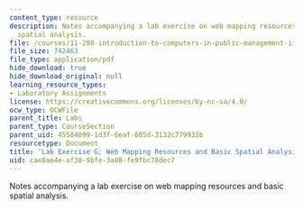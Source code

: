```yaml
---
content_type: resource
description: Notes accompanying a lab exercise on web mapping resources and basic
  spatial analysis.
file: /courses/11-208-introduction-to-computers-in-public-management-ii-january-iap-2002/cae8ae4eaf389bfe3a88fe9fbc70dec7_notes07.pdf
file_size: 742463
file_type: application/pdf
hide_download: true
hide_download_original: null
learning_resource_types:
- Laboratory Assignments
license: https://creativecommons.org/licenses/by-nc-sa/4.0/
ocw_type: OCWFile
parent_title: Labs
parent_type: CourseSection
parent_uid: 45584099-1d3f-6eaf-685d-3132c779932b
resourcetype: Document
title: 'Lab Exercise G: Web Mapping Resources and Basic Spatial Analysis'
uid: cae8ae4e-af38-9bfe-3a88-fe9fbc70dec7
---
```

Notes accompanying a lab exercise on web mapping resources and basic spatial analysis.